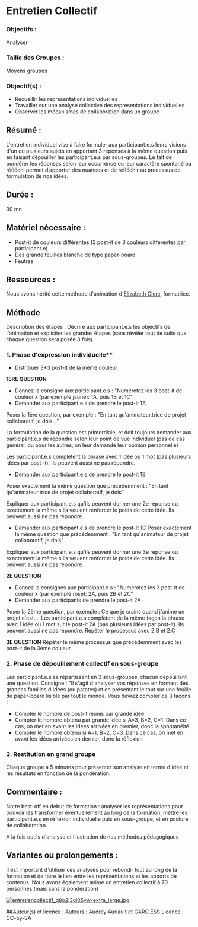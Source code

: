 <!--

---
title: Entretien Collectif
description: un atelier pour recueillir les représentations individuelles et travailler sur une analyse collective des représentations individuelles d'un groupe.
image_url: 
licence: CC-BY-SA
---

-->


# Entretien Collectif

### Objectifs :
Analyser

### Taille des Groupes :
Moyens groupes

### Objectif(s) :

* Recueillir les représentations individuelles
* Travailler sur une analyse collective des représentations individuelles
* Observer les mécanismes de collaboration dans un groupe


## Résumé :

L'entretien individuel vise à faire formuler aux participant.e.s leurs visions d'un ou plusieurs sujets en apportant 3 réponses à la même question puis en faisant dépouiller les participant.e.s par sous-groupes.
Le fait de pondérer les réponses selon leur occurrence ou leur caractère spontané ou réfléchi permet d’apporter des nuances et de réfléchir au processus de formulation de nos idées.</span></div>

## Durée : 

90 mn

## Matériel nécessaire :

* Post-it de couleurs différentes (3 post-it de 3 couleurs différentes par participant.e)
* Des grande feuilles blanche de type paper-board
* Feutres


## Ressources :

Nous avons hérité cette méthode d'animation d'[Elizabeth Clerc](http://www.non-violence-mp.org/wp-content/uploads/2017/05/CV-Elizabeth-Clerc-2017.pdf), formatrice.

## Méthode

Description des étapes :</span> <span class="BAZ_texte">Décrire aux participant.e.s les objectifs de l'animation et expliciter les grandes étapes (sans révéler tout de suite que chaque question sera posée 3 fois).

### 1. Phase d'expression individuelle**

* Distribuer 3*3 post-it de la même couleur

**1ERE QUESTION**

* Donnez la consigne aux participant.e.s : "Numérotez les 3 post-it de couleur x (par exemple jaune): 1A, puis 1B et 1C"
* Demander aux participant.e.s de prendre le post-it 1A

Poser la 1ère question, par exemple : "En tant qu'animateur.trice de projet collaboratif, je dois..."

La formulation de la question est primordiale, et doit toujours demander aux participant.e.s de répondre selon leur point de vue individuel (pas de cas général, ou pour les autres, on leur demande leur opinion personnelle)

Les participant.e.s complètent la phrase avec 1 idée ou 1 mot (pas plusieurs idées par post-it). Ils peuvent aussi ne pas répondre.

* Demander aux participant.e.s de prendre le post-it 1B

Poser exactement la même question que précédemment : "En tant qu'animateur.trice de projet collaboratif, je dois"

Expliquer aux participant.e.s qu'ils peuvent donner une 2e réponse ou exactement la même s'ils veulent renforcer le poids de cette idée. Ils peuvent aussi ne pas répondre.

- Demander aux participant.e.s de prendre le post-it 1C
Poser exactement la même question que précédemment : "En tant qu'animateur de projet collaboratif, je dois"

Expliquer aux participant.e.s qu'ils peuvent donner une 3e réponse ou exactement la même s'ils veulent renforcer le poids de cette idée. Ils peuvent aussi ne pas répondre.

**2E QUESTION**

* Donnez la consignes aux participant.e.s : "Numérotez les 3 post-it de couleur x (par exemple rose): 2A, puis 2B et 2C"
* Demander aux participants de prendre le post-it 2A

Poser la 2ème question, par exemple : Ce que je crains quand j'anime un projet c'est....
Les participant.e.s complètent de la même façon la phrase avec 1 idée ou 1 mot sur le post-it 2A (pas plusieurs idées par post-it). Ils peuvent aussi ne pas répondre.
Répéter le processus avec 2.B et 2.C

**3E QUESTION**
Répéter le même processus que précédemment avec les post-it de la 3ème couleur

### 2. Phase de dépouillement collectif en sous-groupe 
Les participant.e.s se répartissent en 3 sous-groupes, chacun dépouillant une question.
Consigne : "Il s'agit d'analyser vos réponses en formant des grandes familles d'idées (ou patates) et en présentant le tout sur une feuille de paper-board lisible par tout le monde. Vous devrez compter de 3 façons :

* Compter le nombre de post-it réunis par grande idée
* Compter le nombre obtenu par grande idée si A=3, B=2, C=1\. Dans ce cas, on met en avant les idées arrivées en premier, donc la spontanéité
* Compter le nombre obtenu si A=1, B=2, C=3\. Dans ce cas, on met en avant les idées arrivées en dernier, donc la réflexion

### 3. Restitution en grand groupe
Chaque groupe a 5 minutes pour présenter son analyse en terme d'idée et les résultats en fonction de la pondération.</span></div>


## Commentaire :

Notre best-off en début de formation : analyser les représentations pour pouvoir les transformer éventuellement au long de la formation, mettre les participant.e.s en réflexion individuelle puis en sous-groupe, et en posture de collaboration.

A la fois outils d'analyse et illustration de nos méthodes pédagogiques

## Variantes ou prolongements :

Il est important d'utiliser ces analyses pour rebondir tout au long de la formation et de faire le lien entre les représentations et les apports de contenus.
Nous avons également animé un entretien collectif à 70 personnes (mais sans la pondération)


[![entretiencollectif_g8o2j3ql05vw-extra_large.jpg](http://garcess.org/cache/vignette_entretiencollectif_g8o2j3ql05vw-extra_large.jpg) ](http://garcess.org/cache/image_entretiencollectif_g8o2j3ql05vw-extra_large.jpg "EntretienCollectif_g8o2j3ql05vw-extra_large.jpg") 

##Auteur(s) et licence :
Auteurs : Audrey Auriault et GARC.ESS
Licence : CC-by-SA
